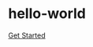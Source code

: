 <!DOCTYPE html>
<html>
  <head>
    <title>profilerepository</title>
    <link href='https://fonts.googleapis.com/css?family=Playfair+Display:900|Raleway:300' rel='stylesheet' type='text/css'>
    <link rel="stylesheet" type="text/css" href="style.css">
  </head>
  <body>
  	<div class="container">
  		<h1>hello-world</h1>
  	  <a class="btn" href="#">Get Started</a>
  	</div>
  </body>
</html>
